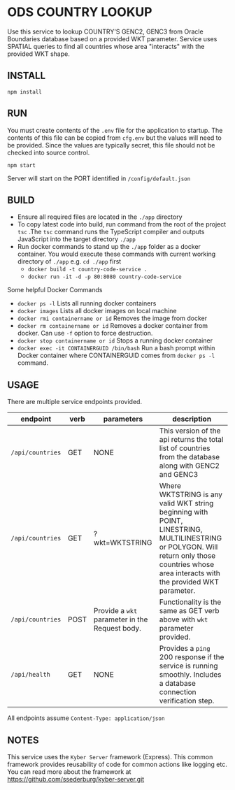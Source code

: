 # ODS COUNTRY LOOKUP
Use this service to lookup COUNTRY'S GENC2, GENC3 from Oracle Boundaries database based on a provided WKT parameter. Service uses SPATIAL queries to find all countries whose area "interacts" with the provided WKT shape.

## INSTALL
`npm install`

## RUN
You must create contents of the `.env` file for the application to startup. The contents of this file can be copied from `cfg.env` but the values will need to be provided. Since the values are typically secret, this file should not be checked into source control.

`npm start`

Server will start on the PORT identified in `/config/default.json`

## BUILD
- Ensure all required files are located in the `./app` directory
- To copy latest code into build, run command from the root of the project `tsc` .The `tsc` command runs the TypeScript compiler and outputs JavaScript into the target directory `./app`
- Run docker commands to stand up the `./app` folder as a docker container. You would execute these commands with current working directory of `./app` e.g. `cd ./app` first
  - `docker build -t country-code-service .`
  - `docker run -it -d -p 80:8080 country-code-service`

Some helpful Docker Commands
- `docker ps -l` Lists all running docker containers
- `docker images` Lists all docker images on local machine
- `docker rmi containername or id` Removes the image from docker
- `docker rm containername or id` Removes a docker container from docker. Can use `-f` option to force destruction.
- `docker stop containername or id` Stops a running docker container
- `docker exec -it CONTAINERGUID /bin/bash` Run a bash prompt within Docker container where CONTAINERGUID comes from `docker ps -l` command.


## USAGE
There are multiple service endpoints provided.

| endpoint | verb | parameters | description |
|----------|------|------------|-------------|
| `/api/countries` | GET | NONE | This version of the api returns the total list of countries from the database along with GENC2 and GENC3 |
| `/api/countries` | GET | ?wkt=WKTSTRING | Where WKTSTRING is any valid WKT string beginning with POINT, LINESTRING, MULTILINESTRING or POLYGON. Will return only those countries whose area interacts with the provided WKT parameter. |
| `/api/countries` | POST | Provide a `wkt` parameter in the Request body. | Functionality is the same as GET verb above with `wkt` parameter provided. |
| `/api/health` | GET | NONE | Provides a `ping` 200 response if the service is running smoothly. Includes a database connection verification step. |

All endpoints assume `Content-Type: application/json`

## NOTES
This service uses the `Kyber Server` framework (Express). This common framework provides reusability of code for common actions like logging etc. You can read more about the framework at https://github.com/ssederburg/kyber-server.git

